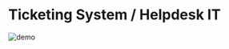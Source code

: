 # Ticketing System / Helpdesk IT

<img src="https://res.cloudinary.com/touchme/image/upload/v1650436506/FireShot_Capture_014_-_Ticketing_System_-_ticketing-app-gilt.vercel.app_oallv4.png" alt="demo" >
